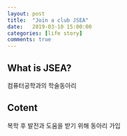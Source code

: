 ```yaml
---
layout: post
title:  "Join a club JSEA"
date:   2019-03-10 15:00:00
categories: [life story]
comments: true
---
```

## What is JSEA?
컴퓨터공학과의 학술동아리

## Cotent
복학 후 발전과 도움을 받기 위해 동아리 가입